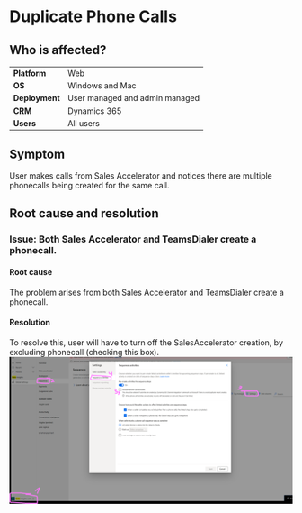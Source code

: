 # Duplicate Phone Calls
## Who is affected?
|                |                                 |
|----------------|---------------------------------|
| **Platform**   | Web                             |
| **OS**         | Windows and Mac                 |
| **Deployment** | User managed and admin managed  |
| **CRM**        | Dynamics 365                    |
| **Users**      | All users                       |


## Symptom
User makes calls from Sales Accelerator and notices there are multiple phonecalls being created for the same call.

## Root cause and resolution
### Issue: Both Sales Accelerator and TeamsDialer create a phonecall.

#### Root cause
The problem arises from both Sales Accelerator and TeamsDialer create a phonecall.

#### Resolution
To resolve this, user will have to turn off the SalesAccelerator creation, by excluding phonecall (checking this box).
![](media/duplicate-phonecalls/global-settings-sales-accelerator.png)